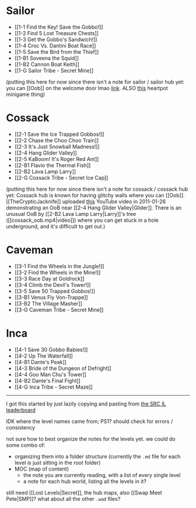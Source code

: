 # Sailor
- [[1-1 Find the Key! Save the Gobbo!]]
- [[1-2 Find 5 Lost Treasure Chests]]
- [[1-3 Get the Gobbo's Sandwich!]]
- [[1-4 Croc Vs. Dantini Boat Race]]
- [[1-5 Save the Bird from the Thief]]
- [[1-B1 Soveena the Squid]]
- [[1-B2 Cannon Boat Keith]]
- [[1-G Sailor Tribe - Secret Mine]]

(putting this here for now since there isn't a note for sailor / sailor hub yet: you can [[Oob]] on the welcome door lmao [link](https://youtu.be/Qis5U9ihdd8&t=158). ALSO [this](https://discord.com/channels/313375426112389123/408694062862958592/1280522049764331645) heartpot minigame thing)
# Cossack
- [[2-1 Save the Ice Trapped Gobbos!]]
- [[2-2 Chase the Choo Choo Train]]
- [[2-3 It's Just Snowball Madness!]]
- [[2-4 Hang Glider Valley]]
- [[2-5 KaBoom! It's Roger Red Ant]]
- [[2-B1 Flavio the Thermal Fish]]
- [[2-B2 Lava Lamp Larry]]
- [[2-G Cossack Tribe - Secret Ice Cap]]

(putting this here for now since there isn't a note for cossack / cossack hub yet: Cossack hub is known for having glitchy walls where you can [[Oob]]. [[TheCrypticJacknife]] uploaded [this](https://youtu.be/d5pRPYWzC94) YouTube video in 2011-01-26 demonstrating an OoB near [[2-4 Hang Glider Valley|Glider]]. There is an unusual OoB by [[2-B2 Lava Lamp Larry|Larry]]'s tree ([[cossack_oob.mp4|video]]) where you can get stuck in a hole underground, and it's difficult to get out.)
# Caveman
- [[3-1 Find the Wheels in the Jungle!]]
- [[3-2 Find the Wheels in the Mine!]]
- [[3-3 Race Day at Goldrock]]
- [[3-4 Climb the Devil's Tower!]]
- [[3-5 Save 50 Trapped Gobbos!]]
- [[3-B1 Venus Fly Von-Trappe]]
- [[3-B2 The Village Masher]]
- [[3-G Caveman Tribe - Secret Mine]]
# Inca
- [[4-1 Save 30 Gobbo Babies!]]
- [[4-2 Up The Waterfall]]
- [[4-B1 Dante's Peak]]
- [[4-3 Bride of the Dungeon of Defright]]
- [[4-4 Goo Man Chu's Tower]]
- [[4-B2 Dante's Final Fight]]
- [[4-G Inca Tribe - Secret Maze]]

---
I got this started by just lazily copying and pasting from [the SRC IL leaderboard](https://www.speedrun.com/croc_2/levels)

IDK where the level names came from; PS1? should check for errors / consistency

not sure how to best organize the notes for the levels yet. we could do some combo of:
- organizing them into a folder structure (currently the `.md` file for each level is just sitting in the root folder)
- MOC (map of content)
	- the note you are currently reading, with a list of every single level
	- a note for each hub world, listing all the levels in it?

still need [[Lost Levels|Secret]], the hub maps, also [[Swap Meet Pete|SMP]]? what about all the other `.wad` files?